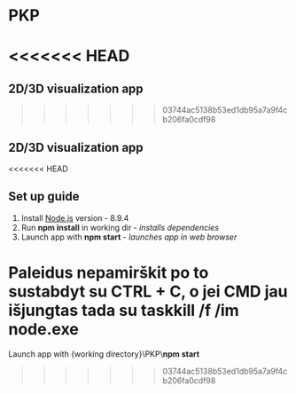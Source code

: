 # PKP
<<<<<<< HEAD
=======

## 2D/3D visualization app
>>>>>>> 03744ac5138b53ed1db95a7a9f4cb206fa0cdf98

## 2D/3D visualization app

<<<<<<< HEAD
## Set up guide

1. Install [Node.js](https://nodejs.org/en/) version - 8.9.4
2. Run **npm install** in working dir  -  *installs dependencies*
3. Launch app with **npm start**  -  *launches app in web browser*

Paleidus nepamirškit po to sustabdyt su **CTRL + C**, o jei CMD jau išjungtas tada su **taskkill /f /im node.exe**
=======
Launch app with {working directory}\\PKP\\**npm start**
>>>>>>> 03744ac5138b53ed1db95a7a9f4cb206fa0cdf98
